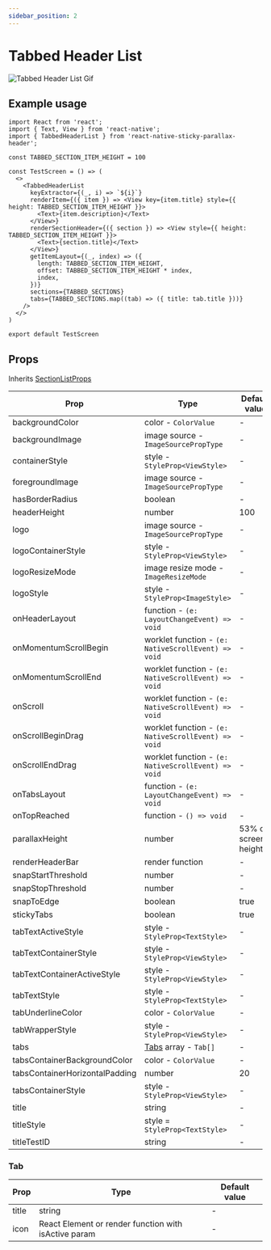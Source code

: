 ```yaml
---
sidebar_position: 2
---
```


# Tabbed Header List

![Tabbed Header List Gif](@site/static/img/assets/readme_TabbedHeaderList.gif)

## Example usage

```tsx
import React from 'react';
import { Text, View } from 'react-native';
import { TabbedHeaderList } from 'react-native-sticky-parallax-header';

const TABBED_SECTION_ITEM_HEIGHT = 100

const TestScreen = () => (
  <>
    <TabbedHeaderList
      keyExtractor={(_, i) => `${i}`}
      renderItem={({ item }) => <View key={item.title} style={{ height: TABBED_SECTION_ITEM_HEIGHT }}>
        <Text>{item.description}</Text>
      </View>}
      renderSectionHeader={({ section }) => <View style={{ height: TABBED_SECTION_ITEM_HEIGHT }}>
        <Text>{section.title}</Text>
      </View>}
      getItemLayout={(_, index) => ({
        length: TABBED_SECTION_ITEM_HEIGHT,
        offset: TABBED_SECTION_ITEM_HEIGHT * index,
        index,
      })}
      sections={TABBED_SECTIONS}
      tabs={TABBED_SECTIONS.map((tab) => ({ title: tab.title }))}
    />
  </>
)

export default TestScreen
```

## Props

Inherits [SectionListProps](https://reactnative.dev/docs/next/sectionlist#props)

| Prop | Type | Default value |
| - | - | - |
| backgroundColor | color - `ColorValue` | - |
| backgroundImage | image source - `ImageSourcePropType` | - |
| containerStyle | style - `StyleProp<ViewStyle>` | - |
| foregroundImage | image source - `ImageSourcePropType` | - |
| hasBorderRadius | boolean | - |
| headerHeight | number | 100 |
| logo | image source - `ImageSourcePropType` | - |
| logoContainerStyle | style - `StyleProp<ViewStyle>` | - |
| logoResizeMode | image resize mode - `ImageResizeMode` | - |
| logoStyle | style - `StyleProp<ImageStyle>` | - |
| onHeaderLayout | function - `(e: LayoutChangeEvent) => void` | - |
| onMomentumScrollBegin | worklet function - `(e: NativeScrollEvent) => void` | - |
| onMomentumScrollEnd | worklet function - `(e: NativeScrollEvent) => void` | - |
| onScroll | worklet function - `(e: NativeScrollEvent) => void` | - |
| onScrollBeginDrag | worklet function - `(e: NativeScrollEvent) => void` | - |
| onScrollEndDrag | worklet function - `(e: NativeScrollEvent) => void` | - |
| onTabsLayout | function - `(e: LayoutChangeEvent) => void` | - |
| onTopReached | function - `() => void` | - |
| parallaxHeight | number | 53% of screen's height |
| renderHeaderBar | render function | - |
| snapStartThreshold | number | - |
| snapStopThreshold | number | - |
| snapToEdge | boolean | true |
| stickyTabs | boolean | true |
| tabTextActiveStyle | style - `StyleProp<TextStyle>` | - |
| tabTextContainerStyle | style - `StyleProp<ViewStyle>` | - |
| tabTextContainerActiveStyle | style - `StyleProp<ViewStyle>` | - |
| tabTextStyle | style - `StyleProp<TextStyle>` | - |
| tabUnderlineColor | color - `ColorValue` | - |
| tabWrapperStyle | style - `StyleProp<ViewStyle>` | - |
| tabs | [Tabs](#tab) array - `Tab[]` | - |
| tabsContainerBackgroundColor | color - `ColorValue` | - |
| tabsContainerHorizontalPadding | number | 20 |
| tabsContainerStyle | style - `StyleProp<ViewStyle>` | - |
| title | string | - |
| titleStyle | style = `StyleProp<TextStyle>` | - |
| titleTestID | string | - |

### Tab

| Prop | Type | Default value |
| - | - | - |
| title | string | - |
| icon | React Element or render function with isActive param | - |
